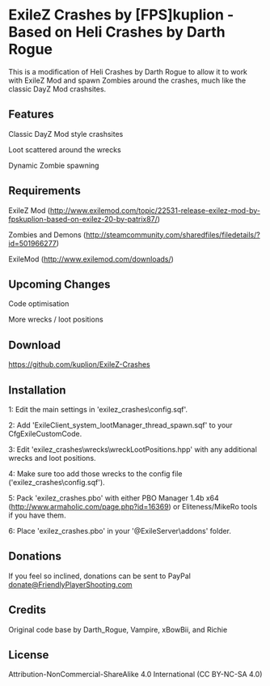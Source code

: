 # ExileZ Crashes by [FPS]kuplion - Based on Heli Crashes by Darth Rogue

This is a modification of Heli Crashes by Darth Rogue to allow it to work with ExileZ Mod and spawn Zombies around the crashes, much like the classic DayZ Mod crashsites.

## Features

Classic DayZ Mod style crashsites

Loot scattered around the wrecks

Dynamic Zombie spawning

## Requirements

ExileZ Mod (http://www.exilemod.com/topic/22531-release-exilez-mod-by-fpskuplion-based-on-exilez-20-by-patrix87/)

Zombies and Demons (http://steamcommunity.com/sharedfiles/filedetails/?id=501966277)

ExileMod (http://www.exilemod.com/downloads/)

## Upcoming Changes

Code optimisation

More wrecks / loot positions

## Download

https://github.com/kuplion/ExileZ-Crashes

## Installation

1: Edit the main settings in 'exilez_crashes\config.sqf'.

2: Add 'ExileClient_system_lootManager_thread_spawn.sqf' to your CfgExileCustomCode.

3: Edit 'exilez_crashes\wrecks\wreckLootPositions.hpp' with any additional wrecks and loot positions.

4: Make sure too add those wrecks to the config file ('exilez_crashes\config.sqf').

5: Pack 'exilez_crashes.pbo' with either PBO Manager 1.4b x64 (http://www.armaholic.com/page.php?id=16369) or Eliteness/MikeRo tools if you have them.

6: Place 'exilez_crashes.pbo' in your '@ExileServer\addons\' folder.

## Donations

If you feel so inclined, donations can be sent to PayPal donate@FriendlyPlayerShooting.com

## Credits

Original code base by Darth_Rogue, Vampire, xBowBii, and Richie

## License
Attribution-NonCommercial-ShareAlike 4.0 International (CC BY-NC-SA 4.0)
